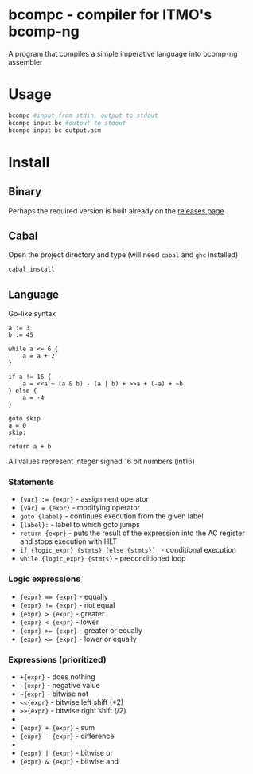 # bcompc - compiler for ITMO's bcomp-ng
A program that compiles a simple imperative language into bcomp-ng assembler

# Usage
```bash
bcompc #input from stdin, output to stdout
bcompc input.bc #output to stdout
bcompc input.bc output.asm
```
# Install
## Binary
Perhaps the required version is built already on the [releases page](https://github.com/valesnikov/bcomp-compiler/releases)
## Cabal
Open the project directory and type (will need `cabal` and `ghc` installed)
```bash
cabal install
```
## Language
Go-like syntax
```
a := 3
b := 45

while a <= 6 {
    a = a + 2
}

if a != 16 {
    a = <<a + (a & b) - (a | b) + >>a + (-a) + ~b
} else {
    a = -4
}

goto skip
a = 0
skip:

return a + b
```
All values represent integer signed 16 bit numbers (int16)
### Statements
* `{var} := {expr}` - assignment operator
* `{var} = {expr}` - modifying operator
* `goto {label}` - continues execution from the given label
* `{label}:` - label to which goto jumps
* `return {expr}` - puts the result of the expression into the AC register and stops execution with HLT
* `if {logic_expr} {stmts} [else {stmts}] ` - conditional execution
* `while {logic_expr} {stmts}` - preconditioned loop

### Logic expressions
* `{expr} == {expr}` - equally
* `{expr} != {expr}` - not equal
* `{expr} > {expr}` - greater
* `{expr} < {expr}` - lower
* `{expr} >= {expr}` - greater or equally
* `{expr} <= {expr}` - lower or equally

### Expressions (prioritized)
* `+{expr}` - does nothing
* `-{expr}` - negative value
* `~{expr}` - bitwise not
* `<<{expr}` - bitwise left shift (*2)
* `>>{expr}` - bitwise right shift (/2)
*
* `{expr} + {expr}` - sum
* `{expr} - {expr}` - difference
*
* `{expr} | {expr}` - bitwise or 
* `{expr} & {expr}` - bitwise and